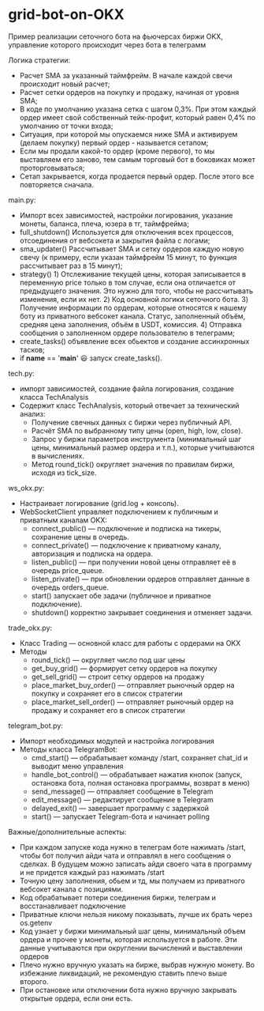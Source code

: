 # grid-bot-on-OKX
Пример реализации сеточного бота на фьючерсах биржи OKX, управление которого происходит через бота в телеграмм

Логика стратегии:
  - Расчет SMA за указанный таймфрейм. В начале каждой свечи происходит новый расчет;
  - Расчет сетки ордеров на покупку и продажу, начиная от уровня SMA;
  - В коде по умолчанию указана сетка с шагом 0,3%. При этом каждый ордер имеет свой собственный тейк-профит, который равен 0,4% по умолчанию от точки входа;
  - Ситуация, при которой мы опускаемся ниже SMA и активируем (делаем покупку) первый ордер - называется сетапом;
  - Если мы продали какой-то ордер (кроме первого), то мы выставляем его заново, тем самым торговый бот в боковиках может проторговываться;
  - Сетап закрывается, когда продается первый ордер. После этого все повторяется сначала.

main.py:
  - Импорт всех зависимостей, настройки логирования, указание монеты, баланса, плеча, юзера в тг, таймфрейма;
  - full_shutdown() Используется для отключения всех процессов, отсоединения от вебсокета и закрытия файла с логами;
  - sma_updater() Рассчитывает SMA и сетку ордеров каждую новую свечу (к примеру, если указан таймфрейм 15 минут, то функция рассчитывает раз в 15 минут);
  - strategy() 1) Отслеживание текущей цены, которая записывается в переменную price только в том случае, если она отличается от предыдущего значения. Это нужно для того, чтобы не рассчитывать изменения, если их нет. 2) Код основной логики сеточного бота. 3) Получение информации по ордерам, которые относятся к нашему боту из приватного вебсокет канала. Статус, заполненный объём, средняя цена заполнения, объём в USDT, комиссия. 4) Отправка сообщения о заполненном ордере пользователю в телеграмм;
  - create_tasks() объявление всех обьектов и создание ассинхронных тасков;
  - if __name__ == '__main__' 😃 запуск create_tasks().

tech.py:
  - импорт зависимостей, создание файла логирования, создание класса TechAnalysis
  - Содержит класс TechAnalysis, который отвечает за технический анализ:
      * Получение свечных данных с биржи через публичный API.
      * Расчёт SMA по выбранному типу цены (open, high, low, close).
      * Запрос у биржи параметров инструмента (минимальный шаг цены, минимальный размер ордера и т.п.), которые учитываются в вычислениях.
      * Метод round_tick() округляет значения по правилам биржи, исходя из tick_size.

ws_okx.py:
  - Настраивает логирование (grid.log + консоль).
  - WebSocketClient управляет подключением к публичным и приватным каналам OKX:
      * connect_public() — подключение и подписка на тикеры, сохранение цены в очередь.
      * connect_private() — подключение к приватному каналу, авторизация и подписка на ордера.
      * listen_public() — при получении новой цены отправляет её в очередь price_queue.
      * listen_private() — при обновлении ордеров отправляет данные в очередь orders_queue.
      * start() запускает обе задачи (публичное и приватное подключение).
      * shutdown() корректно закрывает соединения и отменяет задачи.
   
trade_okx.py:
  - Класс Trading — основной класс для работы с ордерами на OKX
  - Методы
      * round_tick() — округляет число под шаг цены
      * get_buy_grid() — формирует сетку ордеров на покупку
      * get_sell_grid() — строит сетку ордеров на продажу
      * place_market_buy_order() — отправляет рыночный ордер на покупку и сохраняет его в список стратегии
      * place_market_sell_order() — отправляет рыночный ордер на продажу и сохраняет его в список стратегии
   
telegram_bot.py:
  - Импорт необходимых модулей и настройка логирования
  - Методы класса TelegramBot:
      * cmd_start() — обрабатывает команду /start, сохраняет chat_id и выводит меню управления
      * handle_bot_control() — обрабатывает нажатия кнопок (запуск, остановка бота, полная остановка программы, возврат в меню)
      * send_message() — отправляет сообщение в Telegram
      * edit_message() — редактирует сообщение в Telegram
      * delayed_exit() — завершает программу с задержкой
      * start() — запускает Telegram-бота и начинает polling

Важные/дополнительные аспекты:
  - При каждом запуске кода нужно в телеграм боте нажимать /start, чтобы бот получил айди чата и отправлял в него сообщения о сделках. В будущем можно записать айди своего чата в программу и не придется каждый раз нажимать /start
  - Точную цену заполнения, обьем и тд,  мы получаем из приватного вебсокет канала с позициями.
  - Код обрабатывает потери соединения биржи, телеграм и восстанавливает подключение
  - Приватные ключи нельзя никому показывать, лучше их брать через os.getenv
  - Код узнает у биржи минимальный шаг цены, минимальный объем ордера и прочее у монеты, которая используется в работе. Эти данные учитываются при округлении вычислений и выставлении ордеров
  - Плечо нужно вручную указать на бирже, выбрав нужную монету. Во избежание ликвидаций, не рекомендую ставить плечо выше второго.
  - При остановке или отключении бота нужно вручную закрывать открытые ордера, если они есть.
